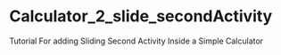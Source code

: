 # Calculator_2_slide_secondActivity
 Tutorial For adding Sliding Second Activity Inside a Simple Calculator
